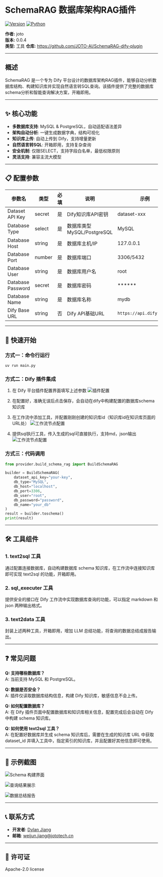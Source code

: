 # SchemaRAG 数据库架构RAG插件

[![Version](https://img.shields.io/badge/version-0.0.4-blue.svg)](https://github.com/weijunjiang123/schemarag)
[![Python](https://img.shields.io/badge/python-3.8+-green.svg)](https://www.python.org/)

**作者:** joto  
**版本:** 0.0.4  
**类型:** 工具
**仓库:** https://github.com/JOTO-AI/SchemaRAG-dify-plugin

---

## 概述

SchemaRAG 是一个专为 Dify 平台设计的数据库架构RAG插件，能够自动分析数据库结构、构建知识库并实现自然语言转SQL查询。该插件提供了完整的数据库schema分析和智能查询解决方案，开箱即用。

---

## ✨ 核心功能

- **多数据库支持**: MySQL & PostgreSQL，自动适配语法差异
- **架构自动分析**: 一键生成数据字典，结构可视化
- **知识库上传**: 自动上传到 Dify，支持增量更新
- **自然语言转SQL**: 开箱即用，支持复杂查询
- **安全机制**: 仅限SELECT，支持字段白名单，最低权限原则
- **灵活支持**: 兼容主流大模型

---

## 📋 配置参数

| 参数名            | 类型     | 必填 | 说明                         | 示例                      |
|------------------|----------|------|------------------------------|---------------------------|
| Dataset API Key  | secret   | 是   | Dify知识库API密钥             | dataset-xxx               |
| Database Type    | select   | 是   | 数据库类型 MySQL/PostgreSQL   | MySQL                     |
| Database Host    | string   | 是   | 数据库主机/IP                 | 127.0.0.1                 |
| Database Port    | number   | 是   | 数据库端口                    | 3306/5432                 |
| Database User    | string   | 是   | 数据库用户名                  | root                      |
| Database Password| secret   | 是   | 数据库密码                    | ******                    |
| Database Name    | string   | 是   | 数据库名称                    | mydb                      |
| Dify Base URL    | string   | 否   | Dify API基础URL               | `https://api.dify.ai/v1`  |

---

## 🚀 快速开始

### 方式一：命令行运行

```bash
uv run main.py 
```

### 方式二：Dify 插件集成

1. 在 Dify 平台插件配置界面填写上述参数
![插件配置](./_assets/image-1.png)

2. 在配置好，准确无误后点击保存，会自动在dify中构建配置的数据库schema知识库

3. 在工作流中添加工具，并配置刚刚创建的知识库id（知识库id在知识库页面的URL处）
![工作流节点配置](./_assets/image-4.png)

4. 提供sql执行工具，传入生成的sql可直接执行，支持md，json输出
![工作流节点配置](./_assets/image-5.png)

### 方式三：代码调用

```python
from provider.build_schema_rag import BuildSchemaRAG

builder = BuildSchemaRAG(
    dataset_api_key="your-key",
    db_type="MySQL",
    db_host="localhost",
    db_port=3306,
    db_user="root",
    db_password="password",
    db_name="your_db"
)
result = builder.toschema()
print(result)
```

---

## 🛠️ 工具组件

### 1. text2sql 工具

通过配置连接数据库，自动构建数据库 schema 知识库，在工作流中连接知识库即可实现 text2sql 的功能，开箱即用。

### 2. sql_executer 工具

提供安全的接口在 Dify 工作流中实现数据库查询的功能，可以指定 markdown 和 json 两种输出格式。

### 3. text2data 工具

封装上述两种工具，开箱即用，增加 LLM 总结功能，将查询的数据总结成报告输出。


---

## ❓ 常见问题

**Q: 支持哪些数据库？**  
A: 当前支持 MySQL 和 PostgreSQL。

**Q: 数据是否安全？**  
A: 插件仅读取数据库结构信息，构建 Dify 知识库，敏感信息不会上传。

**Q: 如何配置数据库？**  
A: 在 Dify 插件页面中配置数据库和知识库相关信息，配置完成后会自动在 Dify 中构建 schema 知识库。

**Q: 如何使用 text2sql 工具？**  
A: 在配置好数据库并生成 schema 知识库后，需要在生成的知识库 URL 中获取 dataset_id 并填入工具中，指定索引的知识库，并且配置好其他信息即可使用。

---

## 📸 示例截图

![Schema 构建界面](./_assets/image-0.png)

![查询结果展示](./_assets/image-2.png)

![数据总结报告](./_assets/image-3.png)

---

## 📞 联系方式

- **开发者**: [Dylan Jiang](https://github.com/weijunjiang123)
- **邮箱**: <weijun.jiang@jototech.cn>

---

## 📄 许可证

Apache-2.0 license